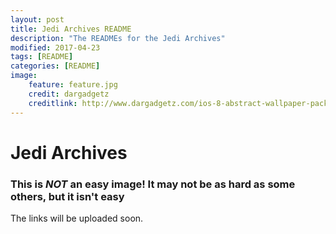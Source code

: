 ```yaml
---
layout: post
title: Jedi Archives README
description: "The READMEs for the Jedi Archives"
modified: 2017-04-23
tags: [README]
categories: [README]
image:
    feature: feature.jpg
    credit: dargadgetz
    creditlink: http://www.dargadgetz.com/ios-8-abstract-wallpaper-pack-for-iphone-5s-5c-and-ipod-touch-retina/
---
```


# Jedi Archives

### This is *NOT* an easy image! It may not be as hard as some others, but it isn't easy

The links will be uploaded soon.